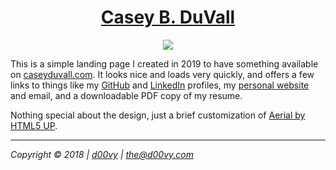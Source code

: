 <h1 align="center">
  <a href="https://cgb.d00vy.com">
    Casey B. DuVall
  </a>
</h1>

<p align="center">
  <a href="https://app.netlify.com/sites/stoic-mirzakhani-3a90de/deploys">
    <img src="https://api.netlify.com/api/v1/badges/8419b670-449a-47b6-a601-5ced4d6349cd/deploy-status">
  </a>
</p>

This is a simple landing page I created in 2019 to have something available on [caseyduvall.com](caseyduvall.com). It looks nice and loads very quickly, and offers a few links to things like my [GitHub]() and [LinkedIn]() profiles, my [personal website]() and email, and a downloadable PDF copy of my resume.

Nothing special about the design, just a brief customization of [Aerial by HTML5 UP](https://html5up.net/aerial).

---

_Copyright © 2018 | [d00vy](https://github.com/d00vy) | <the@d00vy.com>_
